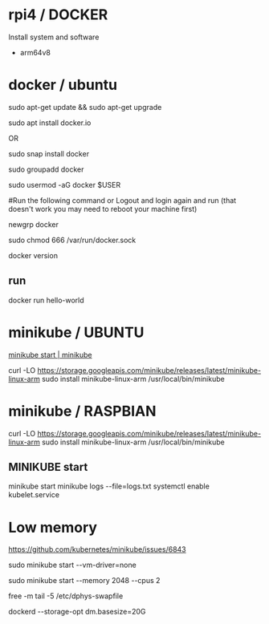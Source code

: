 # rpi4 / DOCKER
Install system and software 

+ arm64v8


# docker / ubuntu

sudo apt-get update && sudo apt-get upgrade

  sudo apt install docker.io

OR

  sudo snap install docker

sudo groupadd docker

sudo usermod -aG docker $USER


#Run the following command or Logout and login again and run (that doesn't work you may need to reboot your machine first)

newgrp docker


sudo chmod 666 /var/run/docker.sock

docker version



## run

docker run hello-world


# minikube / UBUNTU

[minikube start | minikube](https://minikube.sigs.k8s.io/docs/start/)


  curl -LO https://storage.googleapis.com/minikube/releases/latest/minikube-linux-arm
  sudo install minikube-linux-arm /usr/local/bin/minikube

 

# minikube / RASPBIAN
  
  
  curl -LO https://storage.googleapis.com/minikube/releases/latest/minikube-linux-arm
  sudo install minikube-linux-arm /usr/local/bin/minikube  

  
## MINIKUBE start

  minikube start
  minikube logs --file=logs.txt
  systemctl enable kubelet.service
 
# Low memory

https://github.com/kubernetes/minikube/issues/6843

  sudo minikube start --vm-driver=none

sudo minikube start --memory 2048 --cpus 2

  free -m
  tail -5 /etc/dphys-swapfile
  
  dockerd --storage-opt dm.basesize=20G
  
